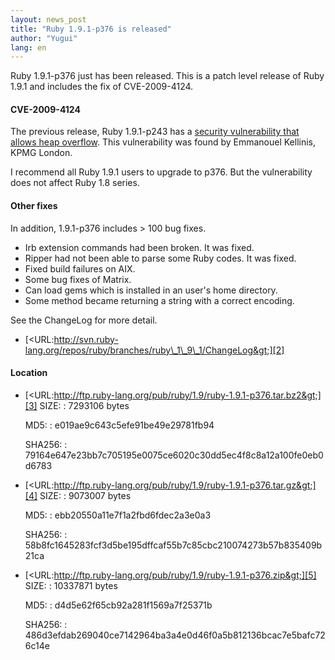 ```yaml
---
layout: news_post
title: "Ruby 1.9.1-p376 is released"
author: "Yugui"
lang: en
---
```


Ruby 1.9.1-p376 just has been released. This is a patch level release of
Ruby 1.9.1 and includes the fix of CVE-2009-4124.

#### CVE-2009-4124

The previous release, Ruby 1.9.1-p243 has a [security vulnerability that
allows heap overflow][1]. This vulnerability was found by Emmanouel
Kellinis, KPMG London.

I recommend all Ruby 1.9.1 users to upgrade to p376. But the
vulnerability does not affect Ruby 1.8 series.

#### Other fixes

In addition, 1.9.1-p376 includes &gt; 100 bug fixes.

* Irb extension commands had been broken. It was fixed.
* Ripper had not been able to parse some Ruby codes. It was fixed.
* Fixed build failures on AIX.
* Some bug fixes of Matrix.
* Can load gems which is installed in an user\'s home directory.
* Some method became returning a string with a correct encoding.

See the ChangeLog for more detail.

* [&lt;URL:http://svn.ruby-lang.org/repos/ruby/branches/ruby\_1\_9\_1/ChangeLog&gt;][2]

#### Location

* [&lt;URL:http://ftp.ruby-lang.org/pub/ruby/1.9/ruby-1.9.1-p376.tar.bz2&gt;][3]
  SIZE:
  : 7293106 bytes
  
  MD5:
  : e019ae9c643c5efe91be49e29781fb94
  
  SHA256:
  : 79164e647e23bb7c705195e0075ce6020c30dd5ec4f8c8a12a100fe0eb0d6783

* [&lt;URL:http://ftp.ruby-lang.org/pub/ruby/1.9/ruby-1.9.1-p376.tar.gz&gt;][4]
  SIZE:
  : 9073007 bytes
  
  MD5:
  : ebb20550a11e7f1a2fbd6fdec2a3e0a3
  
  SHA256:
  : 58b8fc1645283fcf3d5be195dffcaf55b7c85cbc210074273b57b835409b21ca

* [&lt;URL:http://ftp.ruby-lang.org/pub/ruby/1.9/ruby-1.9.1-p376.zip&gt;][5]
  SIZE:
  : 10337871 bytes
  
  MD5:
  : d4d5e62f65cb92a281f1569a7f25371b
  
  SHA256:
  : 486d3efdab269040ce7142964ba3a4e0d46f0a5b812136bcac7e5bafc726c14e



[1]: http://www.ruby-lang.org/en/news/2009/12/07/heap-overflow-in-string/ 
[2]: http://svn.ruby-lang.org/repos/ruby/branches/ruby_1_9_1/ChangeLog 
[3]: http://ftp.ruby-lang.org/pub/ruby/1.9/ruby-1.9.1-p376.tar.bz2 
[4]: http://ftp.ruby-lang.org/pub/ruby/1.9/ruby-1.9.1-p376.tar.gz 
[5]: http://ftp.ruby-lang.org/pub/ruby/1.9/ruby-1.9.1-p376.zip 
